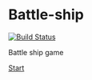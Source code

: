 # Battle-ship
[![Build Status](https://travis-ci.org/shawnm0705/battle-ship.svg?branch=master)](https://travis-ci.org/shawnm0705/battle-ship)

Battle ship game

[Start](https://shawnm0705.github.io/battle-ship/)